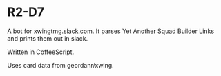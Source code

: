 # R2-D7
A bot for xwingtmg.slack.com. It parses Yet Another Squad Builder Links and prints them out in
slack.

Written in CoffeeScript.

Uses card data from geordanr/xwing.
